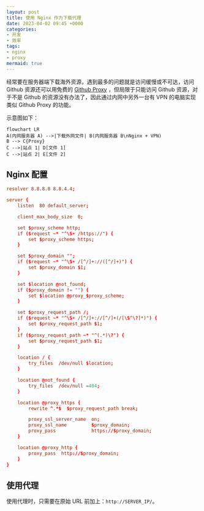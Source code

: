 ```yaml
---
layout: post
title: 使用 Nginx 作为下载代理
date: 2023-04-02 09:45 +0000
categories:
- 开发
- 效率
tags:
- nginx
- proxy
mermaid: true
---
```


经常要在服务器端下载海外资源，遇到最多的问题就是访问缓慢或不可达，访问 Github 资源还可以用免费的 [Github Proxy](https://ghproxy.com/) ，但局限于只能访问 Github 资源，对于不是 Github 的资源没有办法了，因此通过内网中另外一台有 VPN 的电脑实现类似 Github Proxy 的功能。


示意图如下：
```mermaid
flowchart LR
A(内网服务器 A) -->|下载外网文件| B(内网服务器 B\nNginx + VPN)
B --> C{Proxy}
C -->|站点 1| D[文件 1]
C -->|站点 2| E[文件 2]
```

## Nginx 配置

```conf
resolver 8.8.8.8 8.8.4.4;

server {
    listen  80 default_server;

    client_max_body_size  0;

    set $proxy_scheme http;
    if ($request ~* "^\S+ /https://") {
        set $proxy_scheme https;
    }

    set $proxy_domain "";
    if ($request ~* "^\S+ /[^/]+://([^/]+)") {
        set $proxy_domain $1;
    }

    set $location @not_found;
    if ($proxy_domain != "") {
        set $location @proxy_$proxy_scheme;
    }

    set $proxy_request_path /;
    if ($request ~* "^\S+ /[^/]+://[^/]+(/[\S^\?]*)") {
        set $proxy_request_path $1;
    }
    if ($proxy_request_path ~* "^(.*)\?") {
        set $proxy_request_path $1;
    }

    location / {
        try_files  /dev/null $location;
    }

    location @not_found {
        try_files  /dev/null =404;
    }

    location @proxy_https {
        rewrite ^.*$  $proxy_request_path break;

        proxy_ssl_server_name  on;
        proxy_ssl_name         $proxy_domain;
        proxy_pass             https://$proxy_domain;
    }

    location @proxy_http {
        proxy_pass  http://$proxy_domain;
    }
}
```

## 使用代理

使用代理时，只需要在原始 URL 前加上：`http://SERVER_IP/`。
